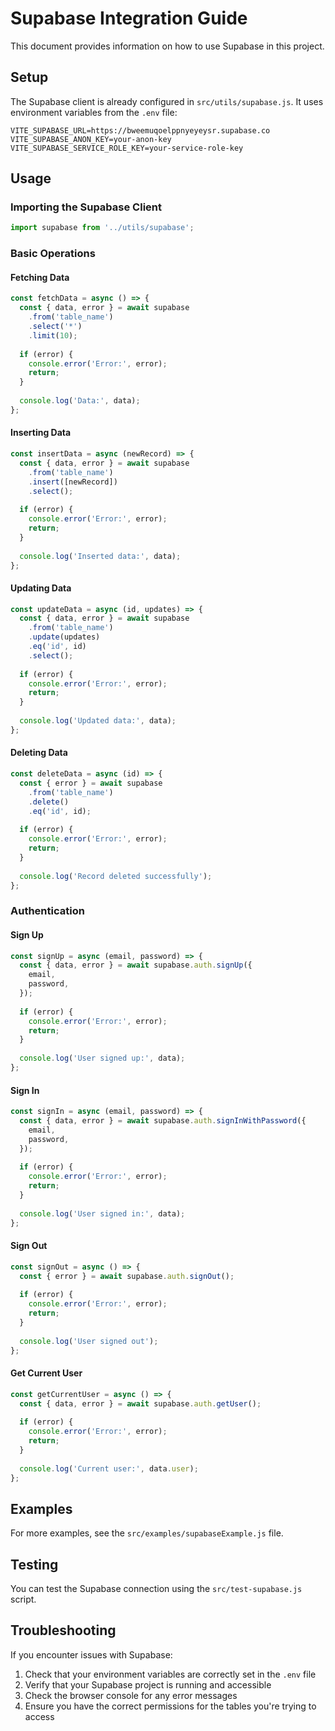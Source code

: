 # Supabase Integration Guide

This document provides information on how to use Supabase in this project.

## Setup

The Supabase client is already configured in `src/utils/supabase.js`. It uses environment variables from the `.env` file:

```
VITE_SUPABASE_URL=https://bweemuqoelppnyeyeysr.supabase.co
VITE_SUPABASE_ANON_KEY=your-anon-key
VITE_SUPABASE_SERVICE_ROLE_KEY=your-service-role-key
```

## Usage

### Importing the Supabase Client

```javascript
import supabase from '../utils/supabase';
```

### Basic Operations

#### Fetching Data

```javascript
const fetchData = async () => {
  const { data, error } = await supabase
    .from('table_name')
    .select('*')
    .limit(10);
    
  if (error) {
    console.error('Error:', error);
    return;
  }
  
  console.log('Data:', data);
};
```

#### Inserting Data

```javascript
const insertData = async (newRecord) => {
  const { data, error } = await supabase
    .from('table_name')
    .insert([newRecord])
    .select();
    
  if (error) {
    console.error('Error:', error);
    return;
  }
  
  console.log('Inserted data:', data);
};
```

#### Updating Data

```javascript
const updateData = async (id, updates) => {
  const { data, error } = await supabase
    .from('table_name')
    .update(updates)
    .eq('id', id)
    .select();
    
  if (error) {
    console.error('Error:', error);
    return;
  }
  
  console.log('Updated data:', data);
};
```

#### Deleting Data

```javascript
const deleteData = async (id) => {
  const { error } = await supabase
    .from('table_name')
    .delete()
    .eq('id', id);
    
  if (error) {
    console.error('Error:', error);
    return;
  }
  
  console.log('Record deleted successfully');
};
```

### Authentication

#### Sign Up

```javascript
const signUp = async (email, password) => {
  const { data, error } = await supabase.auth.signUp({
    email,
    password,
  });
  
  if (error) {
    console.error('Error:', error);
    return;
  }
  
  console.log('User signed up:', data);
};
```

#### Sign In

```javascript
const signIn = async (email, password) => {
  const { data, error } = await supabase.auth.signInWithPassword({
    email,
    password,
  });
  
  if (error) {
    console.error('Error:', error);
    return;
  }
  
  console.log('User signed in:', data);
};
```

#### Sign Out

```javascript
const signOut = async () => {
  const { error } = await supabase.auth.signOut();
  
  if (error) {
    console.error('Error:', error);
    return;
  }
  
  console.log('User signed out');
};
```

#### Get Current User

```javascript
const getCurrentUser = async () => {
  const { data, error } = await supabase.auth.getUser();
  
  if (error) {
    console.error('Error:', error);
    return;
  }
  
  console.log('Current user:', data.user);
};
```

## Examples

For more examples, see the `src/examples/supabaseExample.js` file.

## Testing

You can test the Supabase connection using the `src/test-supabase.js` script.

## Troubleshooting

If you encounter issues with Supabase:

1. Check that your environment variables are correctly set in the `.env` file
2. Verify that your Supabase project is running and accessible
3. Check the browser console for any error messages
4. Ensure you have the correct permissions for the tables you're trying to access 